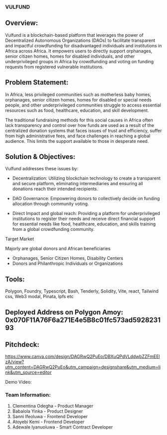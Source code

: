 ### VULFUND

## Overview:

Vulfund is a blockchain-based platform that leverages the power of Decentralized Autonomous Organizations (DAOs) to facilitate transparent and impactful crowdfunding for disadvantaged individuals and institutions in Africa across Africa. It empowers users to directly support orphanages, senior citizen homes, homes for disabled individuals, and other underprivileged groups in Africa by crowdfunding and voting on funding requests from registered vulnerable institutions.

## Problem Statement:

In Africa, less privileged communities such as motherless baby homes, orphanages, senior citizen homes, homes for disabled or special needs people, and other underprivileged communities struggle to access essential resources such as food, healthcare, education, and skill development.

The traditional fundraising methods for this social causes in Africa often lack transparency and control over how funds are used as a result of the centralized donation systems that faces issues of trust and efficiency, suffer from high administrative fees, and face challenges in reaching a global audience. This limits the support available to those in desperate need.

## Solution & Objectives:

Vulfund addresses these issues by:

* Decentralization: Utilizing blockchain technology to create a transparent and secure platform, eliminating intermediaries and ensuring all donations reach their intended recipients.

* DAO Governance: Empowering donors to collectively decide on funding allocation through community voting.

* Direct Impact and global reach: Providing a platform for underprivileged institutions to register their needs and receive direct financial support for essential needs like food, healthcare, education, and skills training from a global crowdfunding community.


Target Market

Majorly are global donors and African beneficiaries
* Orphanages, Senior Citizen Homes, Disability Centers
* Donors and Philanthropic Individuals or Organizations


## Tools:

Polygon, Foundry, Typescript, Bash, Tenderly, Solidity, Vite, react, Tailwind css, Web3 modal, Pinata, Ipfs etc


## Deployed Address on Polygon Amoy: 0x070F11A76F6a271E4e5B8c01fc573ad592823193 


## Pitchdeck:

https://www.canva.com/design/DAGRwQ2PuEo/DBXuQPdVLddwbZZFmEElzA/view?utm_content=DAGRwQ2PuEo&utm_campaign=designshare&utm_medium=link&utm_source=editor

Demo Video:

### Team Information:
1. Clementina Odegha - Product Manager
2. Babalola Yinka - Product Designer
3. Sanni Ifeoluwa - Frontend Developer
4. Atoyebi Kemi - Frontend Developer
5. Adewale Iyanuoluwa - Smart Contract Developer